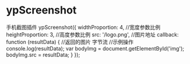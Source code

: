 # ypScreenshot
手机截图插件
ypScreenshot({
	widthProportion: 4, //宽度参数比例
	heightProportion: 3, //高度参数比例
	src: '/logo.png', //图片地址
	callback: function (resultData) { //返回的图片 字节流
		//示例操作
		console.log(resultData);
		var bodyImg = document.getElementById('img'); 
		bodyImg.src = resultData;
	}
});
